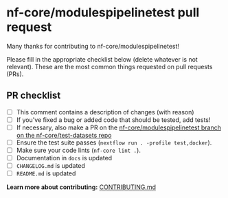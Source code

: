 # nf-core/modulespipelinetest pull request

Many thanks for contributing to nf-core/modulespipelinetest!

Please fill in the appropriate checklist below (delete whatever is not relevant).
These are the most common things requested on pull requests (PRs).

## PR checklist

- [ ] This comment contains a description of changes (with reason)
- [ ] If you've fixed a bug or added code that should be tested, add tests!
- [ ] If necessary, also make a PR on the [nf-core/modulespipelinetest branch on the nf-core/test-datasets repo](https://github.com/nf-core/test-datasets/pull/new/nf-core/modulespipelinetest)
- [ ] Ensure the test suite passes (`nextflow run . -profile test,docker`).
- [ ] Make sure your code lints (`nf-core lint .`).
- [ ] Documentation in `docs` is updated
- [ ] `CHANGELOG.md` is updated
- [ ] `README.md` is updated

**Learn more about contributing:** [CONTRIBUTING.md](https://github.com/nf-core/modulespipelinetest/tree/master/.github/CONTRIBUTING.md)
